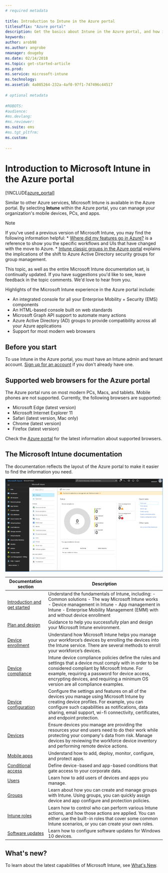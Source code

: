 ```yaml
---
# required metadata

title: Introduction to Intune in the Azure portal
titlesuffix: "Azure portal"
description: Get the basics about Intune in the Azure portal, and how it can help you manage your devices."
keywords:
author: arob98
ms.author: angrobe
nmanager: dougeby
ms.date: 02/14/2018
ms.topic: get-started-article
ms.prod:
ms.service: microsoft-intune
ms.technology:
ms.assetid: 4a085264-232a-4af0-97f1-747496c44517

# optional metadata

#ROBOTS:
#audience:
#ms.devlang:
#ms.reviewer:
ms.suite: ems
#ms.tgt_pltfrm:
ms.custom: 

---
```



# Introduction to Microsoft Intune in the Azure portal


[!INCLUDE[azure_portal](./includes/azure_portal.md)]

Similar to other Azure services, Microsoft Intune is available in the Azure portal. By selecting **Intune** within the Azure portal, you can manage your organization's mobile devices, PCs, and apps.

>[!NOTE] 
> If you've used a previous version of Microsoft Intune, you may find the following information helpful:
    * [Where did my features go in Azure?](ui-changes.md) is a reference to show you the specific workflows and UIs that have changed with the move to Azure.
    * [Intune classic groups in the Azure portal](groups-get-started.md) explains the implications of the shift to Azure Active Directory security groups for group management.

This topic, as well as the entire Microsoft Intune documentation set, is continually updated. If you have suggestions you'd like to see, leave feedback in the topic comments. We'd love to hear from you.

Highlights of the Microsoft Intune experience in the Azure portal include:

- An integrated console for all your Enterprise Mobility + Security (EMS) components
- An HTML-based console built on web standards
- Microsoft Graph API support to automate many actions
- Azure Active Directory (AD) groups to provide compatibility across all your Azure applications
- Support for most modern web browsers

## Before you start

To use Intune in the Azure portal, you must have an Intune admin and tenant account. [Sign up for an account](https://portal.office.com/Signup/Signup.aspx?OfferId=40BE278A-DFD1-470a-9EF7-9F2596EA7FF9&dl=INTUNE_A&ali=1#0%20) if you don't already have one.

## Supported web browsers for the Azure portal

The Azure portal runs on most modern PCs, Macs, and tablets. Mobile phones are not supported.
Currently, the following browsers are supported:

- Microsoft Edge (latest version)
- Microsoft Internet Explorer 11
- Safari (latest version, Mac only)
- Chrome (latest version)
- Firefox (latest version)

Check the [Azure portal](https://docs.microsoft.com/azure/azure-preview-portal-supported-browsers-devices) for the latest information about supported browsers.

## The Microsoft Intune documentation

The documentation reflects the layout of the Azure portal to make it easier to find the information you need.

![Azure portal workloads](./media/azure-portal-workloads.png)

| Documentation section                                        | Description                                                                                                                                                                                                                                                                                      |
|--------------------------------------------------------------|--------------------------------------------------------------------------------------------------------------------------------------------------------------------------------------------------------------------------------------------------------------------------------------------------|
| [Introduction and get started](introduction-intune.md)       | Understand the fundamentals of Intune, including: - Common solutions - The way Microsoft Intune works - Device management in Intune - App management in Intune - Enterprise Mobility Management (EMM) with and without device enrollment                                                         |
| [Plan and design](planning-guide.md)                         | Guidance to help you successfully plan and design your Microsoft Intune environment.                                                                                                                                                                                                             |
| [Device enrollment](device-enrollment.md)                    | Understand how Microsoft Intune helps you manage your workforce’s devices by enrolling the devices into the Intune service. There are several methods to enroll your workforce’s devices.                                                                                                         |
| [Device compliance](device-compliance.md)                    | Intune device compliance policies define the rules and settings that a device must comply with in order to be considered compliant by Microsoft Intune. For example, requiring a password for device access, encrypting devices, and requiring a minimum OS version are all compliance examples. |
| [Device configuration](device-profiles.md)                   | Configure the settings and features on all of the devices you manage using Microsoft Intune by creating device profiles. For example, you can configure such capabilities as notifications, data sharing, email support, wi-fi connectivity, certificates, and endpoint protection.              |
| [Devices](device-management.md)                              | Ensure devices you manage are providing the resources your end users need to do their work while protecting your company's data from risk. Manage devices by reviewing the workforce device inventory and performing remote device actions.                                                      |
| [Mobile apps](app-management.md)                             | Understand how to add, deploy, monitor, configure, and protect apps.                                                                                                                                                                                                                             |
| [Conditional access](conditional-access.md)                  | Define device-based and app-based conditions that gate access to your corporate data.                                                                                                                                                                                                            |
| [Users](users-add.md)                                        | Learn how to add users of devices and apps you manage.                                                                                                                                                                                                                                           |
| [Groups](groups-get-started.md)                              | Learn about how you can create and manage groups with Intune. Using groups, you can quickly assign device and app configure and protection policies.                                                                                                                                             |
| [Intune roles](role-based-access-control.md)                 | Learn how to control who can perform various Intune actions, and how those actions are applied. You can either use the built-in roles that cover some common Intune scenarios, or you can create your own roles.                                                                                 |
| [Software updates](windows-update-for-business-configure.md) | Learn how to configure software updates for Windows 10 devices.                                                                                                                                                                                                                                  |

## What's new?

To learn about the latest capabilities of Microsoft Intune, see [What's New](whats-new.md).
